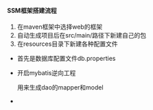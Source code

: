 #### SSM框架搭建流程
1. 在maven框架中选择web的框架
2. 自动生成项目后在src/main/路径下新建自己的包
3. 在resources目录下新建各种配置文件
* 首先是数据库配置文件db.properties
* 开启mybatis逆向工程
    
    用来生成dao的mapper和model
* 
